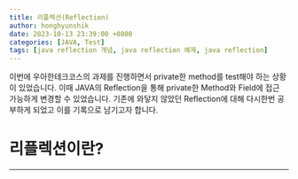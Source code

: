 ```yaml
---
title: 리플렉션(Reflection)
author: honghyunshik
date: 2023-10-13 23:39:00 +0800
categories: [JAVA, Test]
tags: [java reflection 개념, java reflection 예제, java reflection]
---
```

이번에 우아한테크코스의 과제를 진행하면서 private한 method를 test해야 하는 상황이 있었습니다.
이때 JAVA의 Reflection을 통해 private한 Method와 Field에 접근 가능하게 변경할 수 있었습니다.
기존에 와닿지 않았던 Reflection에 대해 다시한번 공부하게 되었고 이를 기록으로 남기고자 합니다.

# 리플렉션이란?
***

